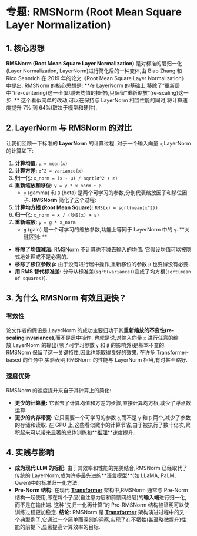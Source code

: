 # 专题: RMSNorm (Root Mean Square Layer Normalization)
## 1. 核心思想
**RMSNorm (Root Mean Square Layer Normalization)** 是对标准的层归一化(Layer Normalization, LayerNorm)进行简化后的一种变体,由 Biao Zhang 和 Rico Sennrich 在 2019 年的论文《Root Mean Square Layer Normalization》中提出. 
RMSNorm 的核心思想是: **在 LayerNorm 的基础上,移除了“重新居中”(re-centering)这一步(即减去均值的操作),只保留“重新缩放”(re-scaling)这一步. **
这个看似简单的改动,可以在保持与 LayerNorm 相当性能的同时,将计算速度提升 7% 到 64%(取决于模型和硬件). 
## 2. LayerNorm 与 RMSNorm 的对比
让我们回顾一下标准的 **LayerNorm** 的计算过程: 
对于一个输入向量 `x`,LayerNorm 的计算如下: 
1.  **计算均值:** `μ = mean(x)`
2.  **计算方差:** `σ^2 = variance(x)`
3.  **归一化:** `x_norm = (x - μ) / sqrt(σ^2 + ε)`
4.  **重新缩放和移位:** `y = γ * x_norm + β`
    *   `γ` (gamma) 和 `β` (beta) 是两个可学习的参数,分别代表缩放因子和移位因子. 
**RMSNorm** 简化了这个过程: 
1.  **计算均方根 (Root Mean Square):** `RMS(x) = sqrt(mean(x^2))`
2.  **归一化:** `x_norm = x / (RMS(x) + ε)`
3.  **重新缩放:** `y = g * x_norm`
    *   `g` (gain) 是一个可学习的缩放参数,功能上等同于 LayerNorm 中的 `γ`. 
**关键区别: **
*   **移除了均值减法:** RMSNorm 不计算也不减去输入的均值. 它假设均值可以被隐式地处理或不是必需的. 
*   **移除了移位参数 `β`:** 由于没有进行居中操作,重新移位的参数 `β` 也变得没有必要. 
*   **用 RMS 替代标准差:** 分母从标准差(`sqrt(variance)`)变成了均方根(`sqrt(mean of squares)`). 
## 3. 为什么 RMSNorm 有效且更快？
### 有效性
论文作者的假设是,LayerNorm 的成功主要归功于其**重新缩放的不变性(re-scaling invariance)**,而不是居中操作. 也就是说,对输入向量 `x` 进行任意的缩放,LayerNorm 的输出(除了可学习参数 `γ` 和 `β` 的影响外)是基本不变的. RMSNorm 保留了这一关键特性,因此也能取得良好的效果. 在许多 Transformer-based 的任务中,实验表明 RMSNorm 的性能与 LayerNorm 相当,有时甚至略好. 
### 速度优势
RMSNorm 的速度提升来自于其计算上的简化: 
*   **更少的计算量:** 它省去了计算均值和方差的步骤,直接计算均方根,减少了浮点数运算. 
*   **更少的内存带宽:** 它只需要一个可学习的参数 `g`,而不是 `γ` 和 `β` 两个,减少了参数的存储和读取. 
在 GPU 上,这些看似微小的计算节省,由于被执行了数十亿次,累积起来可以带来显著的总体训练和**[推理](./Lecture1-Inference.md)**速度提升. 
## 4. 实践与影响
*   **成为现代 LLM 的标配:** 由于其效率和性能的完美结合,RMSNorm 已经取代了传统的 LayerNorm,成为许多最先进的**[语言模型](./Lecture1-Language-Models.md)**(如 LLaMA, PaLM, Qwen)中的标准归一化方法. 
*   **Pre-Norm 结构:** 在现代 **[Transformer](./Lecture1-Transformer.md)** 架构中,RMSNorm 通常与 Pre-Norm 结构一起使用,即在每个子层(自注意力层和前馈网络层)的**输入端**进行归一化,而不是在输出端. 这种“先归一化再计算”的 Pre-RMSNorm 结构被证明可以使训练过程更加稳定. 
**结论:** RMSNorm 是 **[Transformer](./Lecture1-Transformer.md)** 架构演进过程中的又一个典型例子,它通过一个简单而深刻的洞察,实现了在不牺牲(甚至略微提升)性能的前提下,显著提高计算效率的目标. 